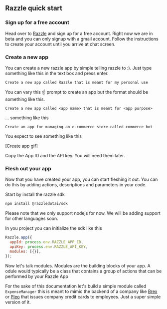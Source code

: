 ## Razzle quick start

### Sign up for a free account

Head over to [Razzle](https://app.razzle.network) and sign up for a free account. Right now we are in beta and you can only signup with a gmail account. Follow the instructions to create your account until you arrive at chat screen.

### Create a new app

You can create a new razzle app by simple telling razzle to :). Just type something like this in the text box and press enter.

`Create a new app called Razzle that is meant for my personal use`

You can vary this ☝️ prompt to create an app but the format should be something like this.

`Create a new app called <app name> that is meant for <app purpose>`

... something like this

`Create an app for managing an e-commerce store called commerce bot`

You expect to see something like this

[Create app gif]

Copy the App ID and the API key. You will need them later.

### Flesh out your app

Now that you have created your app, you can start fleshing it out. You can do this by adding actions, descriptions and parameters in your code.

Start by install the razzle sdk

```bash
npm install @razzledotai/sdk
```

Please note that we only support nodejs for now. We will be adding support for other languages soon.

In you project you can initialize the sdk like this

```js
Razzle.app({
  appId: process.env.RAZZLE_APP_ID,
  apiKey: process.env.RAZZLE_API_KEY,
  modules: [{}],
});
```

Now let's talk modules. Modules are the building blocks of your app. A odule would typically be a class that contains a group of actions that can be performed by your Razzle App

For the sake of this documentation let's build a simple module called `ExpenseManager` this is meant to mimic the backend of a company like [Brex](https://brex.com/) or [Pleo](https://pleo.io/) that issues company credit cards to employees. Just a super simple version of it.

```js

```
